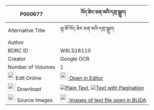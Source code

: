 |P000677|འོད་ཟེར་ཅན་མའི་དགྲ་སྒྲུབ། 
| --- | --- 
|Alternative Title |ལྷ་མོ་འོད་ཟེར་ཅན་མའི་དགྲ་སྒྲུབ།
|Author | 
|BDRC ID | W8LS18110
|Creator | Google OCR
|Number of Volumes| 1
|<img width="25" src="https://img.icons8.com/color/25/000000/edit-property.png">Edit Online| [<img width="25" src="https://avatars.githubusercontent.com/u/45091458?s=200&v=4"> Open in Editor](http://editor.openpecha.org/P000677)
|<img width="25" src="https://img.icons8.com/fluent/48/000000/download-2.png"/>  Download | [![](https://img.icons8.com/color/20/000000/txt.png)Plain Text](https://github.com/Openpecha/P000677/releases/download/v1/ozer_chen_ma_i_dra_drub_plain_P000677.zip), [![](https://img.icons8.com/color/20/000000/txt.png)Text with Pagination](https://github.com/Openpecha/P000677/releases/download/v1/ozer_chen_ma_i_dra_drub_pages_P000677.zip)
|<img width="25" src="https://img.icons8.com/plasticine/100/000000/pictures-folder.png"/>  Source Images | [<img width="25" src="https://library.bdrc.io/icons/BUDA-small.svg"> Images of text file open in BUDA](https://library.bdrc.io/show/bdr:W8LS18110)